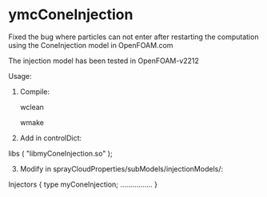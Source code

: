 # ymcConeInjection
Fixed the bug where particles can not enter after restarting the computation using the ConeInjection model in OpenFOAM.com

The injection model has been tested in OpenFOAM-v2212

Usage:


1. Compile:

     wclean

     wmake


2. Add in controlDict:

libs
(
    "libmyConeInjection.so"
);


3. Modify in sprayCloudProperties/subModels/injectionModels/:

Injectors
{
    type       myConeInjection;
    ................
}

